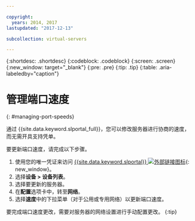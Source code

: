 ```yaml
---

copyright:
  years: 2014, 2017
lastupdated: "2017-12-13"

subcollection: virtual-servers

---
```


{:shortdesc: .shortdesc}
{:codeblock: .codeblock}
{:screen: .screen}
{:new_window: target="_blank"}
{:pre: .pre}
{:tip: .tip}
{:table: .aria-labeledby="caption"}

# 管理端口速度
{: #managing-port-speeds}

通过 {{site.data.keyword.slportal_full}}，您可以修改服务器进行协商的速度，而无需开具支持凭单。

要更新端口速度，请完成以下步骤。

1. 使用您的唯一凭证来访问 [{{site.data.keyword.slportal}} ![外部链接图标](../icons/launch-glyph.svg "外部链接图标")](https://control.softlayer.com/){: new_window}。
2. 选择**设备 > 设备列表**。
3. 选择要更新的服务器。
4. 在**配置**选项卡中，转至**网络**。
5. 选择**速度**中的下拉菜单（对于公用或专用网络）以更新端口速度。

要完成端口速度更改，需要对服务器的网络设置进行手动配置更改。
{:tip}
